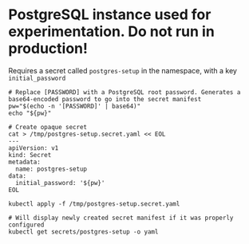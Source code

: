 # PostgreSQL instance used for experimentation. Do not run in production!

Requires a secret called `postgres-setup` in the namespace, with a key `initial_password`

```shell
# Replace [PASSWORD] with a PostgreSQL root password. Generates a base64-encoded password to go into the secret manifest
pw="$(echo -n '[PASSWORD]' | base64)"
echo "${pw}"

# Create opaque secret
cat > /tmp/postgres-setup.secret.yaml << EOL
---
apiVersion: v1
kind: Secret
metadata:
  name: postgres-setup
data:
  initial_password: '${pw}'
EOL

kubectl apply -f /tmp/postgres-setup.secret.yaml

# Will display newly created secret manifest if it was properly configured
kubectl get secrets/postgres-setup -o yaml
```
